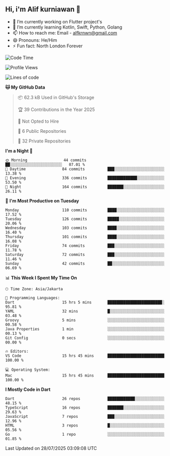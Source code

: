 ## Hi, i'm Alif kurniawan 👋

- 🔭 I’m currently working on Flutter project's
- 🌱 I’m currently learning Kotlin, Swift, Python, Golang
- 📫 How to reach me: Email - alfkrnwn@gmail.com
- 😄 Pronouns: He/Him
- ⚡ Fun fact: North London Forever

<!--START_SECTION:waka-->
![Code Time](http://img.shields.io/badge/Code%20Time-155%20hrs%2050%20mins-blue)

![Profile Views](http://img.shields.io/badge/Profile%20Views-17-blue)

![Lines of code](https://img.shields.io/badge/From%20Hello%20World%20I%27ve%20Written-598.7%20thousand%20lines%20of%20code-blue)

**🐱 My GitHub Data** 

> 📦 62.3 kB Used in GitHub's Storage 
 > 
> 🏆 39 Contributions in the Year 2025
 > 
> 🚫 Not Opted to Hire
 > 
> 📜 6 Public Repositories 
 > 
> 🔑 32 Private Repositories 
 > 
**I'm a Night 🦉** 

```text
🌞 Morning                44 commits          ██░░░░░░░░░░░░░░░░░░░░░░░   07.01 % 
🌆 Daytime                84 commits          ███░░░░░░░░░░░░░░░░░░░░░░   13.38 % 
🌃 Evening                336 commits         █████████████░░░░░░░░░░░░   53.50 % 
🌙 Night                  164 commits         ███████░░░░░░░░░░░░░░░░░░   26.11 % 
```
📅 **I'm Most Productive on Tuesday** 

```text
Monday                   110 commits         ████░░░░░░░░░░░░░░░░░░░░░   17.52 % 
Tuesday                  126 commits         █████░░░░░░░░░░░░░░░░░░░░   20.06 % 
Wednesday                103 commits         ████░░░░░░░░░░░░░░░░░░░░░   16.40 % 
Thursday                 101 commits         ████░░░░░░░░░░░░░░░░░░░░░   16.08 % 
Friday                   74 commits          ███░░░░░░░░░░░░░░░░░░░░░░   11.78 % 
Saturday                 72 commits          ███░░░░░░░░░░░░░░░░░░░░░░   11.46 % 
Sunday                   42 commits          ██░░░░░░░░░░░░░░░░░░░░░░░   06.69 % 
```


📊 **This Week I Spent My Time On** 

```text
🕑︎ Time Zone: Asia/Jakarta

💬 Programming Languages: 
Dart                     15 hrs 5 mins       ████████████████████████░   95.81 % 
YAML                     32 mins             █░░░░░░░░░░░░░░░░░░░░░░░░   03.48 % 
Groovy                   5 mins              ░░░░░░░░░░░░░░░░░░░░░░░░░   00.58 % 
Java Properties          1 min               ░░░░░░░░░░░░░░░░░░░░░░░░░   00.13 % 
Git Config               0 secs              ░░░░░░░░░░░░░░░░░░░░░░░░░   00.00 % 

🔥 Editors: 
VS Code                  15 hrs 45 mins      █████████████████████████   100.00 % 

💻 Operating System: 
Mac                      15 hrs 45 mins      █████████████████████████   100.00 % 
```

**I Mostly Code in Dart** 

```text
Dart                     26 repos            ████████████░░░░░░░░░░░░░   48.15 % 
TypeScript               16 repos            ███████░░░░░░░░░░░░░░░░░░   29.63 % 
JavaScript               7 repos             ███░░░░░░░░░░░░░░░░░░░░░░   12.96 % 
HTML                     3 repos             █░░░░░░░░░░░░░░░░░░░░░░░░   05.56 % 
Go                       1 repo              ░░░░░░░░░░░░░░░░░░░░░░░░░   01.85 % 
```




 Last Updated on 28/07/2025 03:09:08 UTC
<!--END_SECTION:waka-->
